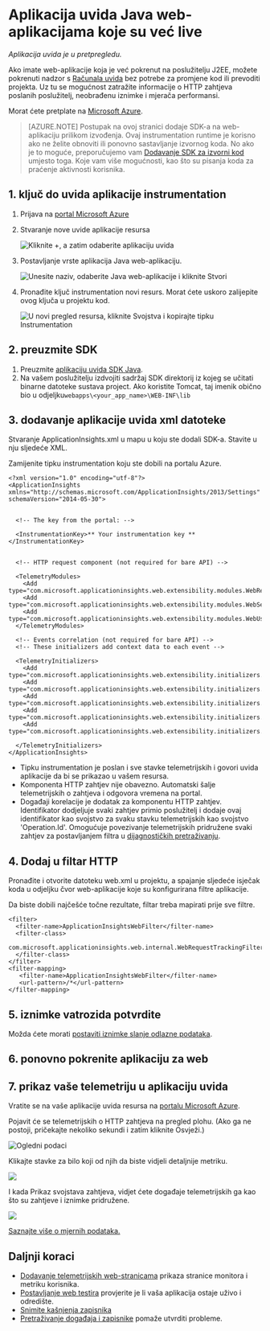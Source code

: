 <properties 
    pageTitle="Aplikacija uvida Java web-aplikacijama koje su već live" 
    description="Pokrenite praćenje web-aplikacije koja je već pokrenut na poslužitelju" 
    services="application-insights" 
    documentationCenter="java"
    authors="alancameronwills" 
    manager="douge"/>

<tags 
    ms.service="application-insights" 
    ms.workload="tbd" 
    ms.tgt_pltfrm="ibiza" 
    ms.devlang="na" 
    ms.topic="article" 
    ms.date="08/24/2016" 
    ms.author="awills"/>
 
# <a name="application-insights-for-java-web-apps-that-are-already-live"></a>Aplikacija uvida Java web-aplikacijama koje su već live

*Aplikacija uvida je u pretpregledu.*

Ako imate web-aplikacije koja je već pokrenut na poslužitelju J2EE, možete pokrenuti nadzor s [Računala uvida](app-insights-overview.md) bez potrebe za promjene kod ili prevoditi projekta. Uz tu se mogućnost zatražite informacije o HTTP zahtjeva poslanih poslužitelj, neobrađenu iznimke i mjerača performansi.

Morat ćete pretplate na [Microsoft Azure](https://azure.com).

> [AZURE.NOTE] Postupak na ovoj stranici dodaje SDK-a na web-aplikaciju prilikom izvođenja. Ovaj instrumentation runtime je korisno ako ne želite obnoviti ili ponovno sastavljanje izvornog koda. No ako je to moguće, preporučujemo vam [Dodavanje SDK za izvorni kod](app-insights-java-get-started.md) umjesto toga. Koje vam više mogućnosti, kao što su pisanja koda za praćenje aktivnosti korisnika.

## <a name="1-get-an-application-insights-instrumentation-key"></a>1. ključ do uvida aplikacije instrumentation

1. Prijava na [portal Microsoft Azure](https://portal.azure.com)
2. Stvaranje nove uvide aplikacije resursa

    ![Kliknite +, a zatim odaberite aplikaciju uvida](./media/app-insights-java-live/01-create.png)
3. Postavljanje vrste aplikacija Java web-aplikaciju.

    ![Unesite naziv, odaberite Java web-aplikacije i kliknite Stvori](./media/app-insights-java-live/02-create.png)
4. Pronađite ključ instrumentation novi resurs. Morat ćete uskoro zalijepite ovog ključa u projektu kod.

    ![U novi pregled resursa, kliknite Svojstva i kopirajte tipku Instrumentation](./media/app-insights-java-live/03-key.png)

## <a name="2-download-the-sdk"></a>2. preuzmite SDK

1. Preuzmite [aplikaciju uvida SDK Java](https://aka.ms/aijavasdk). 
2. Na vašem poslužitelju izdvojiti sadržaj SDK direktorij iz kojeg se učitati binarne datoteke sustava project. Ako koristite Tomcat, taj imenik obično bio u odjeljku`webapps\<your_app_name>\WEB-INF\lib`


## <a name="3-add-an-application-insights-xml-file"></a>3. dodavanje aplikacije uvida xml datoteke

Stvaranje ApplicationInsights.xml u mapu u koju ste dodali SDK-a. Stavite u nju sljedeće XML.

Zamijenite tipku instrumentation koju ste dobili na portalu Azure.

    <?xml version="1.0" encoding="utf-8"?>
    <ApplicationInsights xmlns="http://schemas.microsoft.com/ApplicationInsights/2013/Settings" schemaVersion="2014-05-30">


      <!-- The key from the portal: -->

      <InstrumentationKey>** Your instrumentation key **</InstrumentationKey>


      <!-- HTTP request component (not required for bare API) -->

      <TelemetryModules>
        <Add type="com.microsoft.applicationinsights.web.extensibility.modules.WebRequestTrackingTelemetryModule"/>
        <Add type="com.microsoft.applicationinsights.web.extensibility.modules.WebSessionTrackingTelemetryModule"/>
        <Add type="com.microsoft.applicationinsights.web.extensibility.modules.WebUserTrackingTelemetryModule"/>
      </TelemetryModules>

      <!-- Events correlation (not required for bare API) -->
      <!-- These initializers add context data to each event -->

      <TelemetryInitializers>
        <Add   type="com.microsoft.applicationinsights.web.extensibility.initializers.WebOperationIdTelemetryInitializer"/>
        <Add type="com.microsoft.applicationinsights.web.extensibility.initializers.WebOperationNameTelemetryInitializer"/>
        <Add type="com.microsoft.applicationinsights.web.extensibility.initializers.WebSessionTelemetryInitializer"/>
        <Add type="com.microsoft.applicationinsights.web.extensibility.initializers.WebUserTelemetryInitializer"/>
        <Add type="com.microsoft.applicationinsights.web.extensibility.initializers.WebUserAgentTelemetryInitializer"/>

      </TelemetryInitializers>
    </ApplicationInsights>


* Tipku instrumentation je poslan i sve stavke telemetrijskih i govori uvida aplikacije da bi se prikazao u vašem resursa.
* Komponenta HTTP zahtjev nije obavezno. Automatski šalje telemetrijskih o zahtjeva i odgovora vremena na portal.
* Događaji korelacije je dodatak za komponentu HTTP zahtjev. Identifikator dodjeljuje svaki zahtjev primio poslužitelj i dodaje ovaj identifikator kao svojstvo za svaku stavku telemetrijskih kao svojstvo 'Operation.Id'. Omogućuje povezivanje telemetrijskih pridružene svaki zahtjev za postavljanjem filtra u [dijagnostičkih pretraživanju](app-insights-diagnostic-search.md).


## <a name="4-add-an-http-filter"></a>4. Dodaj u filtar HTTP

Pronađite i otvorite datoteku web.xml u projektu, a spajanje sljedeće isječak koda u odjeljku čvor web-aplikacije koje su konfigurirana filtre aplikacije.

Da biste dobili najčešće točne rezultate, filtar treba mapirati prije sve filtre.

    <filter>
      <filter-name>ApplicationInsightsWebFilter</filter-name>
      <filter-class>
        com.microsoft.applicationinsights.web.internal.WebRequestTrackingFilter
      </filter-class>
    </filter>
    <filter-mapping>
       <filter-name>ApplicationInsightsWebFilter</filter-name>
       <url-pattern>/*</url-pattern>
    </filter-mapping>

## <a name="5-check-firewall-exceptions"></a>5. iznimke vatrozida potvrdite

Možda ćete morati [postaviti iznimke slanje odlazne podataka](app-insights-ip-addresses.md).

## <a name="6-restart-your-web-app"></a>6. ponovno pokrenite aplikaciju za web

## <a name="7-view-your-telemetry-in-application-insights"></a>7. prikaz vaše telemetriju u aplikaciju uvida

Vratite se na vaše aplikacije uvida resursa na [portalu Microsoft Azure](https://portal.azure.com).

Pojavit će se telemetrijskih o HTTP zahtjeva na pregled plohu. (Ako ga ne postoji, pričekajte nekoliko sekundi i zatim kliknite Osvježi.)

![Ogledni podaci](./media/app-insights-java-live/5-results.png)
 

Klikajte stavke za bilo koji od njih da biste vidjeli detaljnije metriku. 

![](./media/app-insights-java-live/6-barchart.png)

 

I kada Prikaz svojstava zahtjeva, vidjet ćete događaje telemetrijskih ga kao što su zahtjeve i iznimke pridružene.
 
![](./media/app-insights-java-live/7-instance.png)


[Saznajte više o mjernih podataka.](app-insights-metrics-explorer.md)



## <a name="next-steps"></a>Daljnji koraci

* [Dodavanje telemetrijskih web-stranicama](app-insights-web-track-usage.md) prikaza stranice monitora i metriku korisnika.
* [Postavljanje web testira](app-insights-monitor-web-app-availability.md) provjerite je li vaša aplikacija ostaje uživo i odredište.
* [Snimite kašnjenja zapisnika](app-insights-java-trace-logs.md)
* [Pretraživanje događaja i zapisnike](app-insights-diagnostic-search.md) pomaže utvrditi probleme.


 
